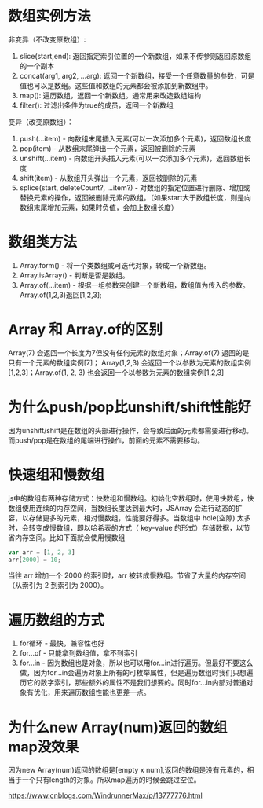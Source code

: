 # 数组实例方法

非变异（不改变原数组）:

1. slice(start,end): 返回指定索引位置的一个新数组，如果不传参则返回原数组的一个副本
2. concat(arg1, arg2, ...arg): 返回一个新数组，接受一个任意数量的参数，可是值也可以是数组。这些值和数组的元素都会被添加到新数组中。
3. map(): 遍历数组，返回一个新数组。通常用来改造数组结构
4. filter(): 过滤出条件为true的成员，返回一个新数组


变异（改变原数组）：

1. push(...item) - 向数组末尾插入元素(可以一次添加多个元素)，返回数组长度
2. pop(item) - 从数组末尾弹出一个元素，返回被删除的元素
3. unshift(...item) - 向数组开头插入元素(可以一次添加多个元素)，返回数组长度
4. shift(item) - 从数组开头弹出一个元素，返回被删除的元素
5. splice(start, deleteCount?, ...item?) - 对数组的指定位置进行删除、增加或替换元素的操作，返回被删除元素的数组。（如果start大于数组长度，则是向数组末尾增加元素，如果时负值，会加上数组长度）

# 数组类方法

1. Array.form() - 将一个类数组或可迭代对象，转成一个新数组。
2. Array.isArray() - 判断是否是数组。
3. Array.of(...item) - 根据一组参数来创建一个新数组，数组值为传入的参数。Array.of(1,2,3)返回[1,2,3];

# Array 和 Array.of的区别

Array(7) 会返回一个长度为7但没有任何元素的数组对象；Array.of(7) 返回的是只有一个元素的数组实例[7]；
Array(1,2,3) 会返回一个以参数为元素的数组实例[1,2,3]；Array.of(1, 2, 3) 也会返回一个以参数为元素的数组实例[1,2,3]


# 为什么push/pop比unshift/shift性能好

因为unshift/shift是在数组的头部进行操作，会导致后面的元素都需要进行移动。而push/pop是在数组的尾端进行操作，前面的元素不需要移动。

# 快速组和慢数组

js中的数组有两种存储方式：快数组和慢数组。初始化空数组时，使用快数组，快数组使用连续的内存空间，当数组长度达到最大时，JSArray 会进行动态的扩容，以存储更多的元素，相对慢数组，性能要好得多。当数组中 hole(空隙) 太多时，会转变成慢数组，即以哈希表的方式（ key-value 的形式）存储数据，以节省内存空间。比如下面就会使用慢数组

```js
var arr = [1, 2, 3]
arr[2000] = 10;
```

当往 arr 增加一个 2000 的索引时，arr 被转成慢数组。节省了大量的内存空间（从索引为 2 到索引为 2000）。

# 遍历数组的方式

1. for循环 - 最快，兼容性也好
2. for...of - 只能拿到数组值，拿不到索引
3. for...in - 因为数组也是对象，所以也可以用for...in进行遍历。但最好不要这么做，因为for...in会遍历对象上所有的可枚举属性，但是遍历数组时我们只想遍历它的数字索引，那些额外的属性不是我们想要的。同时for...in内部对普通对象有优化，用来遍历数组性能也更差一点。

# 为什么new Array(num)返回的数组map没效果

因为new Array(num)返回的数组是[empty x num],返回的数组是没有元素的，相当于一个只有length的对象。所以map遍历的时候会跳过空位。

https://www.cnblogs.com/WindrunnerMax/p/13777776.html
